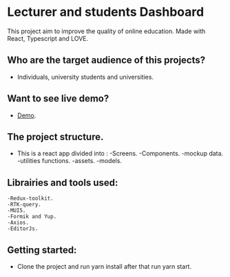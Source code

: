 # Lecturer and students Dashboard

This project aim to improve the quality of online education.
Made with React, Typescript and LOVE.

## Who are the target audience of this projects?

- Individuals, university students and universities.

## Want to see live demo?

- [Demo](https://lecture-dashboard.vercel.app/).

## The project structure.

- This is a react app divided into :
  -Screens.
  -Components.
  -mockup data.
  -utilities functions.
  -assets.
  -models.

## Librairies and tools used:

    -Redux-toolkit.
    -RTK-query.
    -MUI5.
    -Formik and Yup.
    -Axios.
    -EditorJs.

## Getting started:

- Clone the project and run yarn install after that run yarn start.
